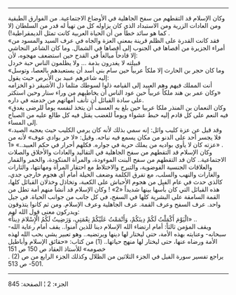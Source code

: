 ------------------------------------------------------------------------

وكان الإسلام قد التقطهم من سفح الجاهلية في الأوضاع الاجتماعية. من
الفوارق الطبقية ومن العادات الزرية ومن الاستبداد الذي كان يزاوله كل من
تهيأ له قدر من السلطان (لا كما هو سائد خطأ من أن الحياة العربية كانت
تمثل الديمقراطية!) .  
«فقد كانت القدرة على الظلم قرينة بمعنى العزة والجاه في عرف السيد والمسود
من أمراء الجزيرة من أقصاها في الجنوب إلى أقصاها في الشمال. وما كان
الشاعر النجاشي إلا قادحاً مبالغاً في القدح حين استضعف مهجوه، لأن:  
قبيلته لا يغدرون بذمة ... ولا يظلمون الناس حبة خردل  
«وما كان حجر بن الحارث إلا ملكاً عربياً حين سام بني أسد أن يستعبدهم
بالعصا، وتوسل إليه شاعرهم عبيد بن الأبرص حيث يقول:  
أنت المملك فيهم وهم العبيد إلى القيامه ذلوا لسوطك مثلما ذل الأشيقر ذو
الخزامه «وكان عمر بن هند ملكاً عربياً حين عود الناس أن يخاطبهم من وراء
ستار وحين استكثر على سادة القبائل أن تأنف أمهاتهم من خدمته في داره.  
«وكان النعمان بن المنذر ملكا عربيا حين بلغ به العسف أن يتخذ لنفسه يوماً
للرضى يغدق فيه النعم على كل قادم إليه خبط عشواء ويوماً للغضب يقتل فيه كل
طالع عليه من الصباح إلى المساء.  
«وقد قيل عن عزة كليب وائل: إنه سمي بذلك لأنه كان يرمي الكليب حيث يعجبه
الصيد، فلا يجسر أحد على الدنو من مكان يسمع فيه نباحه. وقيل: «لا حر بوادي
عوف» لأنه من عزته كان لا يأوي بواديه من يملك حرية في جواره. فكلهم أحرار
في حكم العبيد..» «1» .  
وكان الإسلام قد التقطهم من سفح الجاهلية في التقاليد والعادات والأخلاق
والصلات الاجتماعية.. كان قد التقطهم من سفح البنت الموءودة، والمرأة
المنكودة، والخمر والقمار والعلاقات الجنسية الفوضوية، والتبرج والاختلاط
مع احتقار المرأة ومهانتها، والثارات والغارات والنهب والسلب، مع تفرق
الكلمة وضعف الحيلة أمام أي هجوم خارجي جدي، كالذي حدث في عام الفيل من
هجوم الأحباش على الكعبة، وتخاذل وخذلان القبائل كلها، هذه القبائل التي
كان بأسها بينها شديداً «2» ! وكان الإسلام قد أنشأ منهم أمة تطل من القمة
السامقة على البشرية كلها في السفح، في كل جانب من جوانب الحياة. في جيل
واحد. عرف السفح وعرف القمة. عرف الجاهلية وعرف الإسلام. ومن ثم كانوا
يتذوقون ويدركون معنى قول الله لهم:  
«الْيَوْمَ أَكْمَلْتُ لَكُمْ دِينَكُمْ، وَأَتْمَمْتُ عَلَيْكُمْ نِعْمَتِي، وَرَضِيتُ لَكُمُ الْإِسْلامَ دِيناً» ..  
ويقف المؤمن ثالثاً: أمام ارتضاء الله الإسلام دينا للذين آمنوا.. يقف أمام
رعاية الله- سبحانه- وعنايته بهذه الأمة، حتى ليختار لها دينها ويرتضيه..
وهو تعبير يشي بحب الله لهذه الأمة ورضاه عنها، حتى ليختار لها منهج
حياتها.. (1) من كتاب: «حقائق الإسلام وأباطيل خصومه» للأستاذ العقاد ص 150
ص 151  
. (2) يراجع تفسير سورة الفيل في الجزء الثلاثين من الظلال وكذلك الجزء
الرابع من ص 501- ص 513.

------------------------------------------------------------------------

الجزء: 2 ¦ الصفحة: 845
